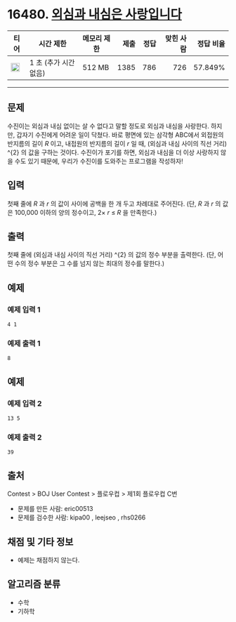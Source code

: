 # 16480. [외심과 내심은 사랑입니다](https://www.acmicpc.net/problem/16480)

| 티어                                                                  | 시간 제한             | 메모리 제한 | 제출 | 정답 | 맞힌 사람 | 정답 비율 |
| --------------------------------------------------------------------- | --------------------- | ----------- | ---: | ---: | --------: | --------: |
| <img src="https://static.solved.ac/tier_small/17.svg" width="20px" /> | 1 초 (추가 시간 없음) | 512 MB      | 1385 |  786 |       726 |   57.849% |

---

## 문제

수진이는 외심과 내심 없이는 살 수 없다고 말할 정도로 외심과 내심을 사랑한다. 하지만, 갑자기 수진에게 어려운 일이 닥쳤다. 바로 평면에 있는 삼각형 ABC에서 외접원의 반지름의 길이 _R_ 이고, 내접원의 반지름의 길이 _r_ 일 때, (외심과 내심 사이의 직선 거리)
^{2}
의 값을 구하는 것이다. 수진이가 포기를 하면, 외심과 내심을 더 이상 사랑하지 않을 수도 있기 때문에, 우리가 수진이를 도와주는 프로그램을 작성하자!

## 입력

첫째 줄에 _R_ 과 _r_ 의 값이 사이에 공백을 한 개 두고 차례대로 주어진다. (단, _R_ 과 _r_ 의 값은 100,000 이하의 양의 정수이고, 2× _r_ ≤ _R_ 을 만족한다.)

## 출력

첫째 줄에 (외심과 내심 사이의 직선 거리)
^{2}
의 값의 정수 부분을 출력한다. (단, 어떤 수의 정수 부분은 그 수를 넘지 않는 최대의 정수를 말한다.)

## 예제

### 예제 입력 1

```
4 1
```

### 예제 출력 1

```
8
```

## 예제

### 예제 입력 2

```
13 5
```

### 예제 출력 2

```
39
```

## 출처

Contest
\>
BOJ User Contest
\>
플로우컵
\>
제1회 플로우컵
C번

- 문제를 만든 사람: eric00513
- 문제를 검수한 사람: kipa00 , leejseo , rhs0266

## 채점 및 기타 정보

- 예제는 채점하지 않는다.

## 알고리즘 분류

- 수학
- 기하학
